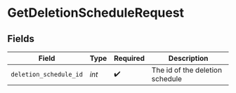 # GetDeletionScheduleRequest


## Fields

| Field                           | Type                            | Required                        | Description                     |
| ------------------------------- | ------------------------------- | ------------------------------- | ------------------------------- |
| `deletion_schedule_id`          | *int*                           | :heavy_check_mark:              | The id of the deletion schedule |